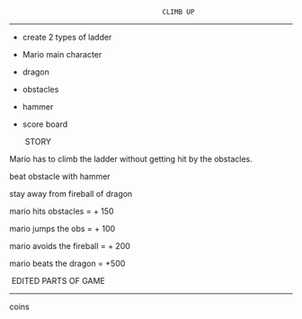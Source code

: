                                           CLIMB UP

________________________________________________________________________________________________________________________________________________________________________________

- create 2 types of ladder

- Mario main character

- dragon

- obstacles

- hammer

- score board

  ​                                                            STORY

Mario has to climb the ladder without getting hit by the obstacles.

beat obstacle with hammer

stay away from fireball of dragon

mario hits  obstacles = + 150

mario jumps the obs = + 100

mario avoids the fireball = + 200

mario beats the dragon = +500

​									                   	EDITED PARTS OF GAME

________________________________________________________________________________________________________________________________________________________________________________________________________________________________________________________________________________________________________________________________



coins